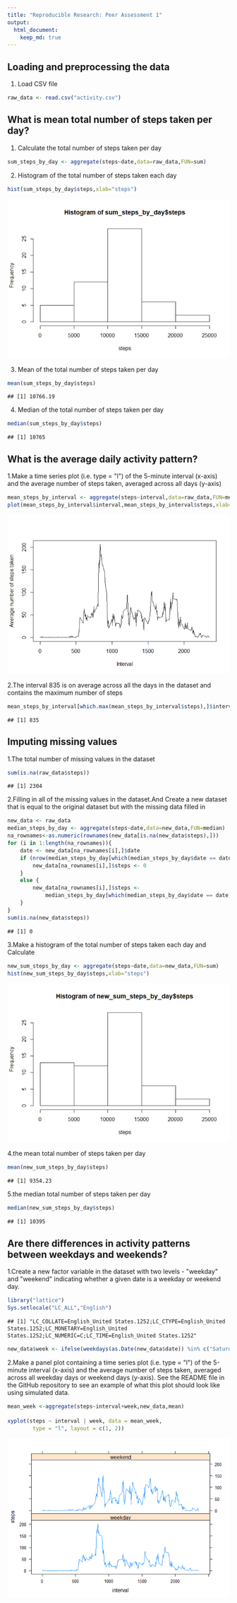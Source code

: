 ```yaml
---
title: "Reproducible Research: Peer Assessment 1"
output: 
  html_document:
    keep_md: true
---
```



## Loading and preprocessing the data
1. Load CSV file

```r
raw_data <- read.csv("activity.csv")
```

## What is mean total number of steps taken per day?
1. Calculate the total number of steps taken per day

```r
sum_steps_by_day <- aggregate(steps~date,data=raw_data,FUN=sum)
```

2. Histogram of the total number of steps taken each day

```r
hist(sum_steps_by_day$steps,xlab="steps")
```

![](PA1_template_files/figure-html/unnamed-chunk-2-1.png)<!-- -->

3. Mean of the total number of steps taken per day

```r
mean(sum_steps_by_day$steps)
```

```
## [1] 10766.19
```

4. Median of the total number of steps taken per day

```r
median(sum_steps_by_day$steps)
```

```
## [1] 10765
```

## What is the average daily activity pattern?
1.Make a time series plot (i.e. type = "l") of the 5-minute interval (x-axis) and the average number of steps taken, averaged across all days (y-axis)

```r
mean_steps_by_interval <- aggregate(steps~interval,data=raw_data,FUN=mean)
plot(mean_steps_by_interval$interval,mean_steps_by_interval$steps,xlab="Interval",ylab="Average number of steps taken",type = "l")
```

![](PA1_template_files/figure-html/unnamed-chunk-5-1.png)<!-- -->

2.The interval 835 is on average across all the days in the dataset and contains the maximum number of steps

```r
mean_steps_by_interval[which.max(mean_steps_by_interval$steps),]$interval
```

```
## [1] 835
```
## Imputing missing values
1.The total number of missing values in the dataset

```r
sum(is.na(raw_data$steps))
```

```
## [1] 2304
```

2.Filling in all of the missing values in the dataset.And Create a new dataset that is equal to the original dataset but with the missing data filled in 

```r
new_data <- raw_data
median_steps_by_day <- aggregate(steps~date,data=new_data,FUN=median)
na_rownames<-as.numeric(rownames(new_data[is.na(new_data$steps),]))
for (i in 1:length(na_rownames)){
    date <- new_data[na_rownames[i],]$date
    if (nrow(median_steps_by_day[which(median_steps_by_day$date == date),]) == 0) {
        new_data[na_rownames[i],]$steps <- 0
    }
    else {
        new_data[na_rownames[i],]$steps <- 
            median_steps_by_day[which(median_steps_by_day$date == date),]$steps
    }
}
sum(is.na(new_data$steps))
```

```
## [1] 0
```
3.Make a histogram of the total number of steps taken each day and Calculate 

```r
new_sum_steps_by_day <- aggregate(steps~date,data=new_data,FUN=sum)
hist(new_sum_steps_by_day$steps,xlab="steps")
```

![](PA1_template_files/figure-html/unnamed-chunk-9-1.png)<!-- -->

4.the mean total number of steps taken per day

```r
mean(new_sum_steps_by_day$steps)
```

```
## [1] 9354.23
```

5.the median total number of steps taken per day

```r
median(new_sum_steps_by_day$steps)
```

```
## [1] 10395
```
## Are there differences in activity patterns between weekdays and weekends?
1.Create a new factor variable in the dataset with two levels - "weekday" and "weekend" indicating whether a given date is a weekday or weekend day.

```r
library("lattice")
Sys.setlocale("LC_ALL","English")
```

```
## [1] "LC_COLLATE=English_United States.1252;LC_CTYPE=English_United States.1252;LC_MONETARY=English_United States.1252;LC_NUMERIC=C;LC_TIME=English_United States.1252"
```

```r
new_data$week <- ifelse(weekdays(as.Date(new_data$date)) %in% c("Saturday","Sunday"), "weekend", "weekday")
```

2.Make a panel plot containing a time series plot (i.e. type = "l") of the 5-minute interval (x-axis) and the average number of steps taken, averaged across all weekday days or weekend days (y-axis). See the README file in the GitHub repository to see an example of what this plot should look like using simulated data.

```r
mean_week <-aggregate(steps~interval+week,new_data,mean)

xyplot(steps ~ interval | week, data = mean_week, 
        type = "l", layout = c(1, 2))
```

![](PA1_template_files/figure-html/unnamed-chunk-13-1.png)<!-- -->
